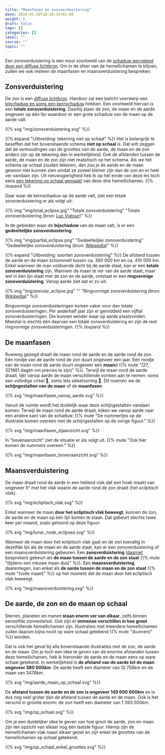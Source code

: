 ```yaml
---
title: "Maanfasen en zonsverduistering"
date: 2019-01-28T18:38:31+01:00
weight: 5
draft: false
tags: []
categories: []
level: ""
course: ""
topic: ""
---
```

Een zonsverduistering is een mooi voorbeeld van de
[schaduw gecreëerd door een diffuse lichtbron](../schaduwvorming#de-schaduw-tekenen-van-een-diffuse-lichtbron).
Om in de sfeer van de hemellichamen te blijven, zullen we ook meteen de
maanfasen en maansverduistering bespreken.

## Zonsverduistering
De zon is een [diffuse lichtbron](../lichtstralen#puntvormige-en-diffuse-lichtbronnen).
Hierdoor zal een belicht voorwerp een
[bijschaduw en soms een kernschaduw](../schaduwvorming#diffuse-lichtbron-zachte-schaduw)
hebben. Een voorbeeld hiervan is een **totale zonsverduistering**. Daarbij
staan de zon, de maan en de aarde ongeveer op één lijn waardoor er een grote
schaduw van de maan op de aarde valt.

{{% svg "img/zonsverduistering.svg" %}}

{{% expand "Uitbreiding: tekening niet op schaal" %}}
Het is belangrijk te beseffen dat het bovenstaande schema **niet op schaal**
is. Dat wilt zeggen dat de verhoudingen van de groottes van de aarde, de maan
en de zon anders zijn op de tekening dan in werkelijkheid. Ook de afstanden
tussen de aarde, de maan en de zon zijn niet realistisch op het schema. Als we
het schema op schaal zouden tekenen, dan zou je de aarde en de maan gewoon niet
kunnen zien omdat ze zoveel kleiner zijn dan de zon en er heel ver vandaan
zijn. Uit nieuwsgierigheid heb ik op het einde van deze les toch eens
[een tekening op schaal gemaakt](#de-aarde-de-zon-en-de-maan-op-schaal) van
deze drie hemellichamen.
{{% /expand %}}

Daar waar de kernschaduw op de aarde valt, ziet een totale zonsverduistering er
als volgt uit:

{{% img "img/total_eclipse.jpg" "Totale zonsverduistering" "Totale zonsverduistering (bron: <a href='https://lucnix.be'>Luc Viatour</a>)" %}}

In de gebieden waar de **bijschaduw** van de maan valt, is er een **gedeeltelijke zonsverduistering**.

{{% img "img/partial_eclipse.png" "Gedeeltelijke zonsverduistering" "Gedeeltelijke zonsverduistering (bron: <a href='https://en.wikipedia.org/wiki/Solar_eclipse#/media/File:Partial_solar_eclipse_Oct_23_2014_Minneapolis_5-36pm_Ruen1.png'>Wikipedia</a>)" %}}

{{% expand "Uitbreiding: soorten zonsverduistering" %}}
De afstand tussen de aarde en de maan schommelt tussen ca. 360 000 km en ca.
410 000 km. Enkel wanneer de man voldoende dicht bij de aarde staat, kan er een
**totale zonsverduistering** zijn. Wanneer de maan te ver van de aarde staat,
maar wel in één lijn staat met de zon en de aarde, ontstaat er een
**ringvormige zonsverduistering**. Vanop aarde ziet dat er zo uit:

{{% img "img/annular_eclipse.jpg" "" "Ringvormige zonsverduistering (bron: <a href='https://en.wikipedia.org/wiki/Solar_eclipse#/media/File:Annular_Eclipse._Taken_from_Middlegate,_Nevada_on_May_20,_2012.jpg'>Wikipedia</a>)" %}}

Ringvormige zonsverduisteringen komen vaker voor dan totale
zonsverduisteringen. Per anderhalf jaar zijn er gemiddeld een vijftal
zonsverduisteringen. Die kunnen eender waar op aarde plaatsvinden.
Meestal is slechts één daarvan een totale zonsverduistering en zijn de rest
ringvormige zonsverduisteringen.
{{% /expand %}}

## De maanfasen
Ruwweg gezegd draait de maan rond de aarde en de aarde rond de zon. Eén rondje
van de aarde rond de zon duurt ongeveer een jaar. Eén rondje van de maan rond
de aarde duurt ongeveer een **maan**d
{{% mute "($27{,}321661$ dagen om precies te zijn)" %}}.
Terwijl de maan rond de aarde draait, lijkt vanop aarde de maan
verschillende vormen aan te nemen: soms een volledige cirkel 🌝, soms
iets sikkelvormig 🌛. Dit noemen we de **schijngestalten van de maan** of de
**maanfasen**.

{{% svg "img/maanfasen_vanop_aarde.svg" %}}

Vanuit de ruimte wordt het duidelijk waar deze schijngestalten vandaan komen.
Terwijl de maan rond de aarde draait, kijken we vanop aarde naar een andere
kant van de schaduw.
{{% mute "De nummertjes op de illustratie komen overeen met de schijngestalten op de vorige figuur." %}}

{{% svg "img/maanfasen_zijaanzicht.svg" %}}

In "bovenaanzicht" ziet de situatie er als volgt uit.
{{% mute "Ook hier komen de nummers overeen." %}}

{{% svg "img/maanfasen_bovenaanzicht.svg" %}}

## Maansverduistering
De maan draait rond de aarde in een hellend vlak dat een hoek maakt van
ongeveer 5° met het vlak waarin de aarde rond de zon draait (het *ecliptisch
vlak*).

{{% svg "img/ecliptisch_vlak.svg" %}}

Enkel wanneer de maan **door het ecliptisch vlak beweegt**, kunnen de zon, de aarde
en de maan op één lijn komen te staan. Dat gebeurt slechts twee keer per maand, zoals getoond op deze figuur:

{{% svg "img/lunar_node_eclipses.svg" %}}

Wanneer de maan door het ecliptisch vlak gaat en de zon toevallig in dezelfde
lijn als de maan en de aarde staat, kan er een zonsverduistering of een
maansverduistering gebeuren. Een **zonsverduistering** ([daarnet](#zonsverduistering) besproken) gebeurt als **de maan tussen de aarde en de
zon staat** {{% mute "(tijdens een nieuwe maan dus)" %}}. Een **maansverduistering**, daarentegen, kan enkel als **de aarde
tussen de maan en de zon staat** {{% mute "(volle maan)" %}} op het moment dat de maan door het ecliptisch
vlak beweegt.

{{% svg "img/maansverduistering.svg" %}}

## De aarde, de zon en de maan op schaal
Sterren, planeten en manen **staan enorm ver van elkaar**, zelfs binnen
eenzelfde zonnestelsel. Ook zijn er **immense verschillen in hoe groot**
verschillende hemellichamen zijn.
Illustraties met meerdere hemellichamen zullen
daarom bijna nooit op ware schaal getekend {{% mute "(kunnen)" %}} worden.

Dat is ook het geval bij alle bovenstaande illustraties met de zon, de aarde en
de maan. Om je toch een idee te geven van de enorme afstanden tussen deze
hemellichamen, heb ik hieronder de aarde en de maan eens op ware schaal
getekend. In werkelijkheid is **de afstand van de aarde tot de maan ongeveer
$380{\ }000\si{ km}$**. De aarde heeft een diameter van
$12{\ }756 \si { km}$ en de maan van $3476\si{ km}$.

{{% svg "img/aarde_maan_op_schaal.svg" %}}

De **afstand tussen de aarde en de zon is ongeveer $149{\ }600{\ }000 \si{ km}$**
en is dus nog veel groter dan de afstand tussen
de aarde en de maan. Ook is het verschil in grootte enorm: de zon heeft een
diameter van $1{\ }393{\ }000 \si{ km}$. 

{{% svg "img/op_schaal.svg" %}}

Om je een duidelijker idee te geven van hoe groot de
aarde, zon en maan zijn ten opzicht van elkaar nog één laatste figuur. Hierop
zijn de hemellichamen vlak naast elkaar gezet en zijn enkel de groottes van de
hemellichamen op schaal getekend.

{{% svg "img/op_schaal_enkel_groottes.svg" %}}
